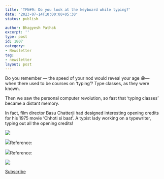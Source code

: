 ```yaml
---
title: 'TFN#9: Do you look at the keyboard while typing?'
date: '2023-07-14T10:00:00+05:30'
status: publish

author: Bhagyesh Pathak
excerpt: ''
type: post
id: 1807
category:
- Newsletter
tag:
- newsletter
layout: post
---
```


Do you remember — the speed of your nod would reveal your age 😀— when there used to be courses on ‘typing’? Type classes, as they were known.

Then we saw the personal computer revolution, so fast that ‘typing classes’ became a distant memory.

In fact, film director Basu Chatterji had designed interesting opening credits for his 1975 movie ‘Chhoti si baat’. A typist lady working on a typewriter, typing out all the opening credits!

![](https://i0.wp.com/bhagyeshpathak.com/wp-content/uploads/2023/07/Untitled-video.gif?resize=426%2C240&ssl=1)

![](https://i0.wp.com/bhagyeshpathak.com/wp-content/uploads/2023/07/students-average-words-per-minute.png?resize=798%2C400&ssl=1)Reference:

![](https://i0.wp.com/bhagyeshpathak.com/wp-content/uploads/2023/07/keyboard-bumps-f-anf-j-1.jpg?resize=235%2C175&ssl=1)Reference:

![](https://i0.wp.com/bhagyeshpathak.com/wp-content/uploads/2023/07/Screenshot-2023-07-11-182917.jpg?resize=559%2C296&ssl=1)

[Subscribe](https://sisyphus-notes.ck.page/8a143eebbc)